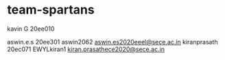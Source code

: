 # team-spartans
kavin G
20ee010

aswin.e.s
20ee301
aswin2062
aswin.es2020eeel@sece.ac.in
kiranprasath
20ec071
EWYLkiran1
kiran.prasathece2020@sece.ac.in
